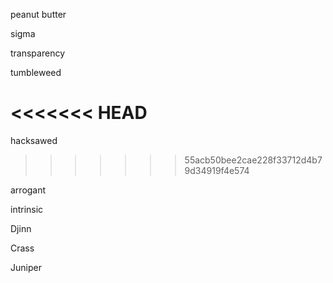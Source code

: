 peanut butter

sigma

transparency

tumbleweed

<<<<<<< HEAD
=======
hacksawed
>>>>>>> 55acb50bee2cae228f33712d4b79d34919f4e574

arrogant

intrinsic

Djinn

Crass

Juniper
